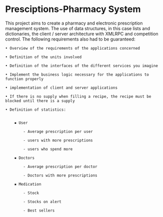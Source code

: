 # Presciptions-Pharmacy System

This project aims to create a pharmacy and electronic prescription management system. The use of data structures, in this case lists and dictionaries, the client / server architecture with XMLRPC and competition control. The following requirements also had to be guaranteed:

	• Overview of the requirements of the applications concerned

	• Definition of the units involved

	• Definition of the interfaces of the different services you imagine

	• Implement the business logic necessary for the applications to function properly

	• implementation of client and server applications

	• If there is no supply when filling a recipe, the recipe must be blocked until there is a supply

	• Definition of statistics:


 		▪ User

			- Average prescription per user

			- users with more prescriptions

			- users who spend more

		▪ Doctors

			- Average prescription per doctor

			- Doctors with more prescriptions

		▪ Medication

			- Stock

			- Stocks on alert

			- Best sellers
			
			
